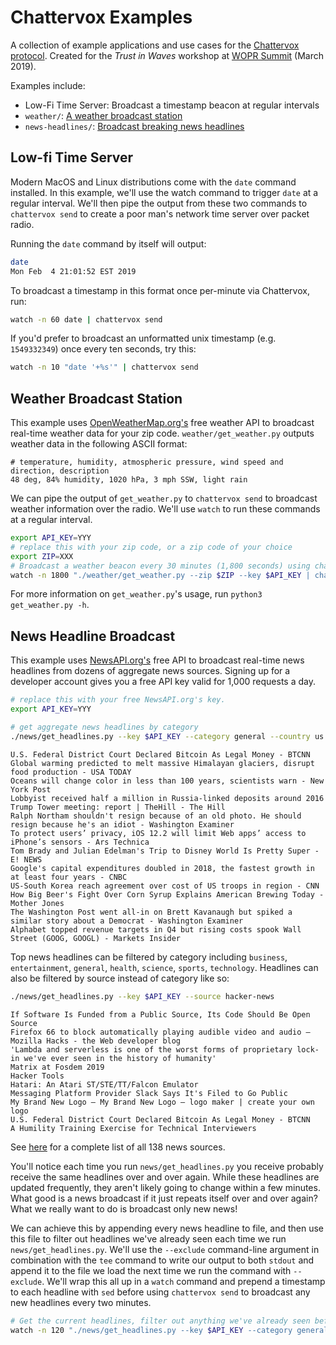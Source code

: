 # Chattervox Examples

A collection of example applications and use cases for the [Chattervox protocol](https://github.com/brannondorsey/chattervox). Created for the _Trust in Waves_ workshop at [WOPR Summit](https://www.woprsummit.org/workshops/) (March 2019).

Examples include:

- Low-Fi Time Server: Broadcast a timestamp beacon at regular intervals 
- `weather/`: [A weather broadcast station](#weather-broadcast-station)
- `news-headlines/`: [Broadcast breaking news headlines](#news-headlines)

## Low-fi Time Server

Modern MacOS and Linux distributions come with the `date` command installed. In this example, we'll use the watch command to trigger `date` at a regular interval. We'll then pipe the output from these two commands to `chattervox send` to create a poor man's network time server over packet radio.

Running the `date` command by itself will output:

```bash
date
Mon Feb  4 21:01:52 EST 2019
```

To broadcast a timestamp in this format once per-minute via Chattervox, run:

```bash
watch -n 60 date | chattervox send
```

If you'd prefer to broadcast an unformatted unix timestamp (e.g. `1549332349`) once every ten seconds, try this:

```bash
watch -n 10 "date '+%s'" | chattervox send
```

## Weather Broadcast Station

This example uses [OpenWeatherMap.org's](openweathermap.org) free weather API to broadcast real-time weather data for your zip code. `weather/get_weather.py` outputs weather data in the following ASCII format:

```
# temperature, humidity, atmospheric pressure, wind speed and direction, description
48 deg, 84% humidity, 1020 hPa, 3 mph SSW, light rain
```

We can pipe the output of `get_weather.py` to `chattervox send` to broadcast weather information over the radio. We'll use `watch` to run these commands at a regular interval.

```bash
export API_KEY=YYY
# replace this with your zip code, or a zip code of your choice
export ZIP=XXX 
# Broadcast a weather beacon every 30 minutes (1,800 seconds) using chattervox send 
watch -n 1800 "./weather/get_weather.py --zip $ZIP --key $API_KEY | chattervox send"
```

For more information on `get_weather.py`'s usage, run `python3 get_weather.py -h`.

## News Headline Broadcast

This example uses [NewsAPI.org's](https://newsapi.org/) free API to broadcast real-time news headlines from dozens of aggregate news sources. Signing up for a developer account gives you a free API key valid for 1,000 requests a day.

```bash
# replace this with your free NewsAPI.org's key.
export API_KEY=YYY

# get aggregate news headlines by category
./news/get_headlines.py --key $API_KEY --category general --country us
```
```
U.S. Federal District Court Declared Bitcoin As Legal Money - BTCNN
Global warming predicted to melt massive Himalayan glaciers, disrupt food production - USA TODAY
Oceans will change color in less than 100 years, scientists warn - New York Post 
Lobbyist received half a million in Russia-linked deposits around 2016 Trump Tower meeting: report | TheHill - The Hill
Ralph Northam shouldn't resign because of an old photo. He should resign because he's an idiot - Washington Examiner
To protect users’ privacy, iOS 12.2 will limit Web apps’ access to iPhone’s sensors - Ars Technica
Tom Brady and Julian Edelman's Trip to Disney World Is Pretty Super - E! NEWS
Google's capital expenditures doubled in 2018, the fastest growth in at least four years - CNBC
US-South Korea reach agreement over cost of US troops in region - CNN
How Big Beer's Fight Over Corn Syrup Explains American Brewing Today - Mother Jones
The Washington Post went all-in on Brett Kavanaugh but spiked a similar story about a Democrat - Washington Examiner
Alphabet topped revenue targets in Q4 but rising costs spook Wall Street (GOOG, GOOGL) - Markets Insider
```

Top news headlines can be filtered by category including `business`, `entertainment`, `general`, `health`, `science`, `sports`, `technology`. Headlines can also be filtered by source instead of category like so:

```bash
./news/get_headlines.py --key $API_KEY --source hacker-news
```
```
If Software Is Funded from a Public Source, Its Code Should Be Open Source
Firefox 66 to block automatically playing audible video and audio – Mozilla Hacks - the Web developer blog
'Lambda and serverless is one of the worst forms of proprietary lock-in we've ever seen in the history of humanity'
Matrix at Fosdem 2019
Hacker Tools
Hatari: An Atari ST/STE/TT/Falcon Emulator
Messaging Platform Provider Slack Says It's Filed to Go Public
My Brand New Logo — My Brand New Logo – logo maker | create your own logo
U.S. Federal District Court Declared Bitcoin As Legal Money - BTCNN
A Humility Training Exercise for Technical Interviewers
```

See [here](https://newsapi.org/sources) for a complete list of all 138 news sources.

You'll notice each time you run `news/get_headlines.py` you receive probably receive the same headlines over and over again. While these headlines are updated frequently, they aren't likely going to change within a few minutes. What good is a news broadcast if it just repeats itself over and over again? What we really want to do is broadcast only new news!

We can achieve this by appending every news headline to file, and then use this file to filter out headlines we've already seen each time we run `news/get_headlines.py`. We'll use the `--exclude` command-line argument in combination with the `tee` command to write our output to both `stdout` and append it to the file we load the next time we run the command with `--exclude`. We'll wrap this all up in a `watch` command and prepend a timestamp to each headline with `sed` before using `chattervox send` to broadcast any new headlines every two minutes. 

```bash
# Get the current headlines, filter out anything we've already seen before (news/exclude.txt), prepend a timestamp, and broadcast new headlines via chattervox send
watch -n 120 "./news/get_headlines.py --key $API_KEY --category general --country us --exclude news/exclude.txt | tee -a news/exclude.txt | sed -e \"s/^/$(date): /g\"" | chattervox send
```

<!-- ## Zork

### Download and Install

```bash
# Debian install
sudo apt-get install frotz
mkdir zork1 && cd zork1
curl http://www.infocom-if.org/downloads/zork1.zip > zork1.zip
unzip zork1.zip && rm zork1.zip
```

```bash
# in one terminal
mkfifo /tmp/pipe
frotz zork_files/DATA/ZORK1.DAT < /tmp/pipe

# in another terminal
echo "open mailbox" > /tmp/pipe
``` -->

